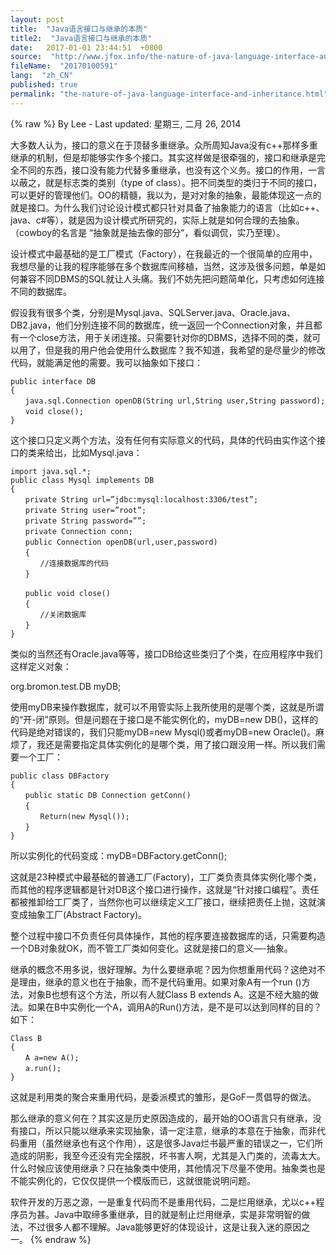 ```yaml
---
layout: post
title:  "Java语言接口与继承的本质"
title2:  "Java语言接口与继承的本质"
date:   2017-01-01 23:44:51  +0800
source:  "http://www.jfox.info/the-nature-of-java-language-interface-and-inheritance.html"
fileName:  "20170100591"
lang:  "zh_CN"
published: true
permalink: "the-nature-of-java-language-interface-and-inheritance.html"
---
```

{% raw %}
By Lee - Last updated: 星期三, 二月 26, 2014

大多数人认为，接口的意义在于顶替多重继承。众所周知Java没有c++那样多重继承的机制，但是却能够实作多个接口。其实这样做是很牵强的，接口和继承是完全不同的东西，接口没有能力代替多重继承，也没有这个义务。接口的作用，一言以蔽之，就是标志类的类别（type of class）。把不同类型的类归于不同的接口，可以更好的管理他们。OO的精髓，我以为，是对对象的抽象，最能体现这一点的就是接口。为什么我们讨论设计模式都只针对具备了抽象能力的语言（比如c++、java、c#等），就是因为设计模式所研究的，实际上就是如何合理的去抽象。（cowboy的名言是 “抽象就是抽去像的部分”，看似调侃，实乃至理）。

设计模式中最基础的是工厂模式（Factory），在我最近的一个很简单的应用中，我想尽量的让我的程序能够在多个数据库间移植，当然，这涉及很多问题，单是如何兼容不同DBMS的SQL就让人头痛。我们不妨先把问题简单化，只考虑如何连接不同的数据库。

假设我有很多个类，分别是Mysql.java、SQLServer.java、Oracle.java、DB2.java，他们分别连接不同的数据库，统一返回一个Connection对象，并且都有一个close方法，用于关闭连接。只需要针对你的DBMS，选择不同的类，就可以用了，但是我的用户他会使用什么数据库？我不知道，我希望的是尽量少的修改代码，就能满足他的需要。我可以抽象如下接口：

    public interface DB
    {
    　　java.sql.Connection openDB(String url,String user,String password);
    　　void close();
    }

这个接口只定义两个方法，没有任何有实际意义的代码，具体的代码由实作这个接口的类来给出，比如Mysql.java：

    import java.sql.*;
    public class Mysql implements DB
    {
    　　private String url=”jdbc:mysql:localhost:3306/test”;
    　　private String user=”root”;
    　　private String password=””;
    　　private Connection conn;
    　　public Connection openDB(url,user,password)
    　　{
    　　　　//连接数据库的代码
    　　}
    
    　　public void close()
    　　{
    　　　　//关闭数据库
    　　}
    }

类似的当然还有Oracle.java等等，接口DB给这些类归了个类，在应用程序中我们这样定义对象：

org.bromon.test.DB myDB;

使用myDB来操作数据库，就可以不用管实际上我所使用的是哪个类，这就是所谓的“开-闭”原则。但是问题在于接口是不能实例化的，myDB=new DB()，这样的代码是绝对错误的，我们只能myDB=new Mysql()或者myDB=new Oracle()。麻烦了，我还是需要指定具体实例化的是哪个类，用了接口跟没用一样。所以我们需要一个工厂：

    public class DBFactory
    {
    　　public static DB Connection getConn()
    　　{
    　　　　Return(new Mysql());
    　　}
    } 

所以实例化的代码变成：myDB=DBFactory.getConn();

这就是23种模式中最基础的普通工厂(Factory)，工厂类负责具体实例化哪个类，而其他的程序逻辑都是针对DB这个接口进行操作，这就是“针对接口编程”。责任都被推卸给工厂类了，当然你也可以继续定义工厂接口，继续把责任上抛，这就演变成抽象工厂(Abstract Factory)。

整个过程中接口不负责任何具体操作，其他的程序要连接数据库的话，只需要构造一个DB对象就OK，而不管工厂类如何变化。这就是接口的意义—-抽象。

继承的概念不用多说，很好理解。为什么要继承呢？因为你想重用代码？这绝对不是理由，继承的意义也在于抽象，而不是代码重用。如果对象A有一个run ()方法，对象B也想有这个方法，所以有人就Class B extends A。这是不经大脑的做法。如果在B中实例化一个A，调用A的Run()方法，是不是可以达到同样的目的？如下：

    Class B
    {
    　　A a=new A();
    　　a.run();
    } 

这就是利用类的聚合来重用代码，是委派模式的雏形，是GoF一贯倡导的做法。

那么继承的意义何在？其实这是历史原因造成的，最开始的OO语言只有继承，没有接口，所以只能以继承来实现抽象，请一定注意，继承的本意在于抽象，而非代码重用（虽然继承也有这个作用），这是很多Java烂书最严重的错误之一，它们所造成的阴影，我至今还没有完全摆脱，坏书害人啊，尤其是入门类的，流毒太大。什么时候应该使用继承？只在抽象类中使用，其他情况下尽量不使用。抽象类也是不能实例化的，它仅仅提供一个模版而已，这就很能说明问题。

软件开发的万恶之源，一是重复代码而不是重用代码，二是烂用继承，尤以c++程序员为甚。Java中取缔多重继承，目的就是制止烂用继承，实是非常明智的做法，不过很多人都不理解。Java能够更好的体现设计，这是让我入迷的原因之一。
{% endraw %}